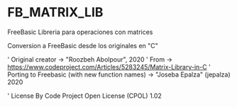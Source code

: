 # FB_MATRIX_LIB
FreeBasic Libreria para operaciones con matrices


Conversion a FreeBasic desde los originales en "C"

' Original creator -> "Roozbeh Abolpour", 2020
' From -> https://www.codeproject.com/Articles/5283245/Matrix-Library-in-C
' Porting to Freebasic (with new function names) -> "Joseba Epalza" (jepalza) 2020

' License By Code Project Open License (CPOL) 1.02

